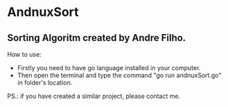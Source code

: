 # AndnuxSort
## Sorting Algoritm created by Andre Filho.

How to use:
  * Firstly you need to have go language installed in your computer.
  * Then open the terminal and type the command "go run andnuxSort.go" in folder's location.

PS.: if you have created a similar project, please contact me.
